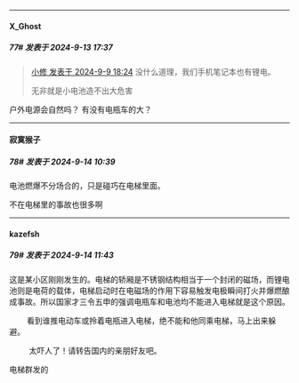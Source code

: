 ﻿
*****

####  X_Ghost  
##### 77#       发表于 2024-9-13 17:37

<blockquote><a href="httphttps://bbs.saraba1st.com/2b/forum.php?mod=redirect&amp;goto=findpost&amp;pid=66156867&amp;ptid=2198621" target="_blank">小修 发表于 2024-9-9 18:24</a>
没什么道理，我们手机笔记本也有锂电。

无非就是小电池造不出大危害</blockquote>
户外电源会自然吗？
有没有电瓶车的大？


*****

####  寂寞猴子  
##### 78#       发表于 2024-9-14 10:39

电池燃爆不分场合的，只是碰巧在电梯里面。

不在电梯里的事故也很多啊


*****

####  kazefsh  
##### 79#       发表于 2024-9-14 11:43

这是某小区刚刚发生的。电梯的轿厢是不锈钢结构相当于一个封闭的磁场，而锂电池则是电荷的载体，电梯启动时在电磁场的作用下容易触发电极瞬间打火并爆燃酿成事故。所以国家才三令五申的强调电瓶车和电池均不能进入电梯就是这个原因。

        看到谁推电动车或拎着电瓶进入电梯，绝不能和他同乘电梯，马上出来躲避。

         太吓人了！请转告国内的亲朋好友吧。

电梯群发的

